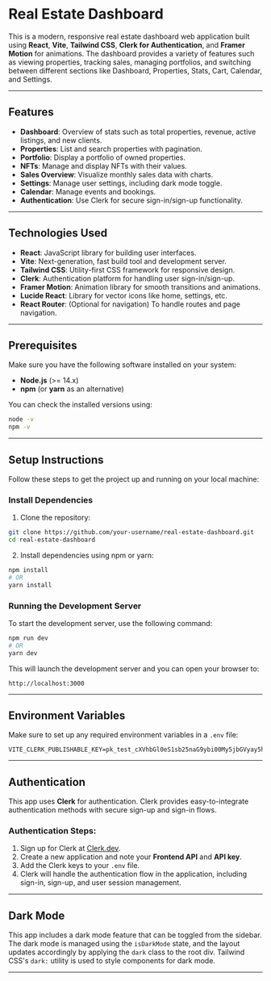 # **Real Estate Dashboard**

This is a modern, responsive real estate dashboard web application built using **React**, **Vite**, **Tailwind CSS**, **Clerk for Authentication**, and **Framer Motion** for animations. The dashboard provides a variety of features such as viewing properties, tracking sales, managing portfolios, and switching between different sections like Dashboard, Properties, Stats, Cart, Calendar, and Settings.

---

## **Features**

- **Dashboard**: Overview of stats such as total properties, revenue, active listings, and new clients.
- **Properties**: List and search properties with pagination.
- **Portfolio**: Display a portfolio of owned properties.
- **NFTs**: Manage and display NFTs with their values.
- **Sales Overview**: Visualize monthly sales data with charts.
- **Settings**: Manage user settings, including dark mode toggle.
- **Calendar**: Manage events and bookings.
- **Authentication**: Use Clerk for secure sign-in/sign-up functionality.

---

## **Technologies Used**

- **React**: JavaScript library for building user interfaces.
- **Vite**: Next-generation, fast build tool and development server.
- **Tailwind CSS**: Utility-first CSS framework for responsive design.
- **Clerk**: Authentication platform for handling user sign-in/sign-up.
- **Framer Motion**: Animation library for smooth transitions and animations.
- **Lucide React**: Library for vector icons like home, settings, etc.
- **React Router**: (Optional for navigation) To handle routes and page navigation.

---

## **Prerequisites**

Make sure you have the following software installed on your system:

- **Node.js** (>= 14.x)
- **npm** (or **yarn** as an alternative)

You can check the installed versions using:

```bash
node -v
npm -v
```

---

## **Setup Instructions**

Follow these steps to get the project up and running on your local machine:

### **Install Dependencies**

1. Clone the repository:

```bash
git clone https://github.com/your-username/real-estate-dashboard.git
cd real-estate-dashboard
```

2. Install dependencies using npm or yarn:

```bash
npm install
# OR
yarn install
```

### **Running the Development Server**

To start the development server, use the following command:

```bash
npm run dev
# OR
yarn dev
```

This will launch the development server and you can open your browser to:

```
http://localhost:3000
```

---

## **Environment Variables**

Make sure to set up any required environment variables in a `.env` file:

```env
VITE_CLERK_PUBLISHABLE_KEY=pk_test_cXVhbGl0eS1sb25naG9ybi00My5jbGVyay5hY2NvdW50cy5kZXYk
```


---

## **Authentication**

This app uses **Clerk** for authentication. Clerk provides easy-to-integrate authentication methods with secure sign-up and sign-in flows.

### **Authentication Steps**:

1. Sign up for Clerk at [Clerk.dev](https://clerk.dev/).
2. Create a new application and note your **Frontend API** and **API key**.
3. Add the Clerk keys to your `.env` file.
4. Clerk will handle the authentication flow in the application, including sign-in, sign-up, and user session management.

---

## **Dark Mode**

This app includes a dark mode feature that can be toggled from the sidebar. The dark mode is managed using the `isDarkMode` state, and the layout updates accordingly by applying the `dark` class to the root div. Tailwind CSS's `dark:` utility is used to style components for dark mode.

---
